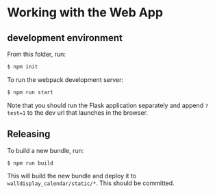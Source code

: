 # Working with the Web App

## development environment

From this folder, run:

```bash
$ npm init
```

To run the webpack development server:

```bash
$ npm run start
```

Note that you should run the Flask application separately
and append `?test=1` to the dev url that launches in the browser.

## Releasing

To build a new bundle, run:

```bash
$ npm run build
```

This will build the new bundle and deploy it to
`walldisplay_calendar/static/*`.  This should be committed.
